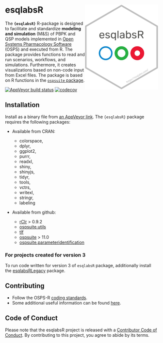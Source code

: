 # esqlabsR <img src="man/figures/logo.png" align="right" width="240" />

The **`{esqlabsR}`** R-package is designed to facilitate and standardize **modeling and simulation** (M&S) of PBPK and QSP models implemented in [Open Systems Pharmacology Software](https://www.open-systems-pharmacology.org/) (OSPS) and executed from R. The package provides functions to read and run scenarios, workflows, and simulations. Furthermore, it creates visualizations based on non-code input from Excel files. The package is based on R functions in the [`ospsuite` package](https://github.com/Open-Systems-Pharmacology/OSPSuite-R).

<!-- badges: start -->

  [![AppVeyor build status](https://ci.appveyor.com/api/projects/status/github/esqlabs/esqlabsr?branch=develop&svg=true)](https://ci.appveyor.com/project/StephanSchaller/esqlabsr/branch/develop)
  [![codecov](https://codecov.io/gh/esqlabs/esqlabsr/branch/develop/graph/badge.svg)](https://codecov.io/gh/esqlabs/esqlabsr)
  
<!-- badges: end -->

## Installation

Install as a binary file from [an AppVeyor link](https://ci.appveyor.com/project/StephanSchaller/esqlabsr/branch/develop/artifacts/). The `{esqlabsR}` package requires the following packages: 

* Available from CRAN:
    * colorspace,
    * dplyr,
    * ggplot2,
    * purrr,
    * readxl,
    * shiny,
    * shinyjs,
    * tidyr,
    * tools,
    * vctrs,
    * writexl,
    * stringr,
    * labeling
  

* Available from github: 
    * [rClr](https://github.com/Open-Systems-Pharmacology/rClr/) > 0.9.2
    * [ospsuite.utils](https://github.com/Open-Systems-Pharmacology/OSPSuite.RUtils)
    * [tlf](https://github.com/Open-Systems-Pharmacology/TLF-Library)
    * [ospsuite](https://github.com/Open-Systems-Pharmacology/OSPSuite-R) > 11.0
    * [ospsuite.parameteridentification](https://github.com/Open-Systems-Pharmacology/OSPSuite.ParameterIdentification)
  
### For projects created for version 3

To run code written for version 3 of `esqlabsR` package, additionally install the
[esqlabsRLegacy](https://github.com/esqLABS/esqlabsRLegacy) package.

## Contributing

- Follow the OSPS-R [coding standards](https://github.com/Open-Systems-Pharmacology/Suite/blob/develop/CODING_STANDARDS_R.md).
- Some additional useful information can be found [here](https://github.com/Open-Systems-Pharmacology/OSPSuite-R/wiki/Developer-How-To's).

## Code of Conduct

  Please note that the esqlabsR project is released with a [Contributor Code of Conduct](https://contributor-covenant.org/version/2/0/CODE_OF_CONDUCT.html). By contributing to this project, you agree to abide by its terms.
